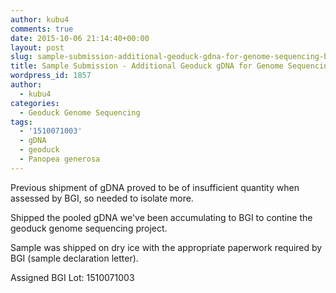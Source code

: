 ```yaml
---
author: kubu4
comments: true
date: 2015-10-06 21:14:40+00:00
layout: post
slug: sample-submission-additional-geoduck-gdna-for-genome-sequencing-bgi
title: Sample Submission - Additional Geoduck gDNA for Genome Sequencing @ BGI
wordpress_id: 1857
author:
  - kubu4
categories:
  - Geoduck Genome Sequencing
tags:
  - '1510071003'
  - gDNA
  - geoduck
  - Panopea generosa
---
```


Previous shipment of gDNA proved to be of insufficient quantity when assessed by BGI, so needed to isolate more.

Shipped the pooled gDNA we've been accumulating to BGI to contine the geoduck genome sequencing project.

Sample was shipped on dry ice with the appropriate paperwork required by BGI (sample declaration letter).

Assigned BGI Lot: 1510071003
